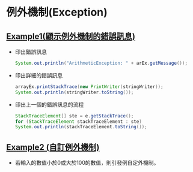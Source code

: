 # 例外機制(Exception)

## [Example1(顯示例外機制的錯誤訊息)](https://github.com/changemyminds/Java-Notes/tree/master/Exception/Example1)
  * 印出錯誤訊息
    ```java
    System.out.println("ArithmeticException: " + arEx.getMessage()); 
    ```
  * 印出詳細的錯誤訊息
    ```java 
    arrayEx.printStackTrace(new PrintWriter(stringWriter));
    System.out.println(stringWriter.toString()); 
    ```
  * 印出上一個的錯誤訊息的流程 
    ```java 
    StackTraceElement[] ste = e.getStackTrace();
    for (StackTraceElement stackTraceElement : ste)
    System.out.println(stackTraceElement.toString());
    ```     

## [Example2 (自訂例外機制)](https://github.com/changemyminds/Java-Notes/tree/master/Exception/Example2)
- 若輸入的數值小於0或大於100的數值，則引發例自定外機制。
